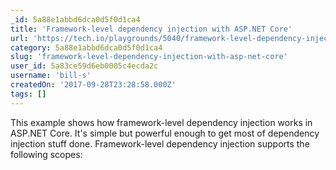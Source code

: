 ```yaml
---
_id: 5a88e1abbd6dca0d5f0d1ca4
title: 'Framework-level dependency injection with ASP.NET Core'
url: 'https://tech.io/playgrounds/5040/framework-level-dependency-injection-with-asp-net-core'
category: 5a88e1abbd6dca0d5f0d1ca4
slug: 'framework-level-dependency-injection-with-asp-net-core'
user_id: 5a83ce59d6eb0005c4ecda2c
username: 'bill-s'
createdOn: '2017-09-28T23:28:58.000Z'
tags: []
---
```


This example shows how framework-level dependency injection works in ASP.NET Core. It's simple but powerful enough to get most of dependency injection stuff done. Framework-level dependency injection supports the following scopes:
